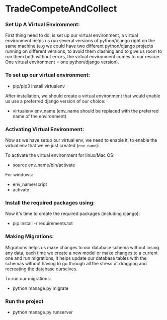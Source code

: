 # TradeCompeteAndCollect
### Set Up A Virtual Environment:

First thing need to do, is set up our virtual environment, a virtual environment helps us run several versions of python/django right on the same machine (e.g we could have two different python/django projects running on different versions, to avoid them clashing and to give us room to run them both without errors, the virtual environment comes to our rescue. One virtual environment = one python/django version).

### To set up our virtual environment:

- pip/pip3 install virtualenv

After installation, we should create a virtual environment that would enable us use a preferred django version of our choice:
- virtualenv env_name (env_name should be replaced with the preferred name of the environment)

### Activating Virtual Environment:
Now as we have setup our virtual env, we need to enable it, to enable the virtual env that we've just created (`env_name`):

To activate the virtual environment for linux/Mac OS:

- source env_name/bin/activate

For windows:

- env_name/script
- activate


### Install the required packages using:
Now it's time to create the required packages (including django):

- pip install -r requirements.txt

### Making Migrations:

Migrations helps us make changes to our database schema without losing any data, each time we create a new model or make changes to a current one and run migrations, it helps update our database tables with the schemas without having to go through all the stress of dragging and recreating the database ourselves.

To run our migrations:

- python manage.py migrate


### Run the project

- python manage.py runserver
